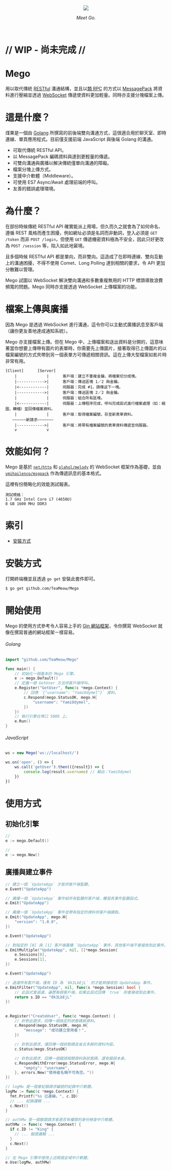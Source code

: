 &nbsp;

<p align="center">
  <img src="https://user-images.githubusercontent.com/7308718/33408556-0f04a56c-d5b2-11e7-8a14-b556cf283b43.png"/>
</p>
<p align="center">
  <i>Meet Go.</i>
</p>

&nbsp;

# // WIP - 尚未完成 //

# Mego

用以取代傳統 [RESTful](https://zh.wikipedia.org/zh-tw/REST) 溝通結構，並且以[類 RPC](https://zh.wikipedia.org/zh-tw/%E9%81%A0%E7%A8%8B%E9%81%8E%E7%A8%8B%E8%AA%BF%E7%94%A8) 的方式以 [MessagePack](http://msgpack.org/) 將資料進行壓縮並透過 [WebSocket](https://developer.mozilla.org/zh-TW/docs/WebSockets/WebSockets_reference/WebSocket) 傳遞使資料更加輕量。同時亦支援分塊檔案上傳。

# 這是什麼？

煤果是一個由 [Golang](https://golang.org/) 所撰寫的前後端雙向溝通方式，這很適合用於聊天室、即時連線、單頁應用程式。目前僅支援前端 JavaScript 與後端 Golang 的溝通。

* 可取代傳統 RESTful API。
* 以 MessagePack 編碼資料與達到更輕量的傳遞。
* 可雙向溝通與廣播以解決傳統僅單向溝通的障礙。
* 檔案分塊上傳方式。
* 支援中介軟體（Middleware）。
* 可使用 ES7 Async/Await 處理前端的呼叫。
* 友善的錯誤處理環境。

# 為什麼？

在部份時候傳統 RESTful API 確實能派上用場，但久而久之就會為了如何命名、遵循 REST 風格而產生困擾，例如網址必須是名詞而非動詞，登入必須是 `GET /token` 而非 `POST /login`，但使用 `GET` 傳遞機密資料極為不安全，因此只好更改為 `POST /session` 等，陷入如此地窘境。

且多個時候 RESTful API 都是單向，而非雙向。這造成了在即時連線、雙向互動上的溝通困擾，不得不使用 Comet、Long Polling 達到相關的要求，令 API 更加分散難以管理。

Mego 試圖以 WebSocket 解決雙向溝通和多數重複無用的 HTTP 標頭導致浪費頻寬的問題。Mego 同時亦支援透過 WebSocket 上傳檔案的功能。

# 檔案上傳與廣播

因為 Mego 是透過 WebSocket 進行溝通，這令你可以主動式廣播訊息至客戶端（讓你更友善地達成通知系統）。

Mego 亦支援檔案上傳。但在 Mego 中，上傳檔案和送出資料是分開的，這意味著當你想要上傳帶有圖片的表單時，你需要先上傳圖片，接著取得已上傳圖片的以檔案編號的方式夾帶到另一個表單方可傳遞相關資訊。這在上傳大型檔案如影片時非常有用。

```
[Client]      [Server]
    |             |      客戶端：建立不重複金鑰，將檔案切分成塊。
    |------------>|      客戶端：傳送區塊 1／2 與金鑰。
    |<------------|      伺服器：完成 #1，請傳送下一塊。
    |------------>|      客戶端：傳送區塊 2／2 與金鑰。
    |             |      伺服器：組合所有區塊。
    |<------------|      伺服器：上傳程序完成，呼叫完成函式進行檔案處理（如：縮圖、轉檔）並回傳檔案資料。
    |             |      客戶端：取得檔案編號，存至新表單資料。
   ~~~~~~新請求~~~~~~~
    |------------>|      客戶端：將帶有檔案編號的表單資料傳遞至伺服器。
    v             v
```

# 效能如何？

Mego 是基於 [`net/http`](https://golang.org/pkg/net/http/) 和 [`olahol/melody`](https://github.com/olahol/melody) 的 WebSocket 框架作為基礎，並由 [`vmihailenco/msgpack`](https://github.com/vmihailenco/msgpack) 作為傳遞訊息的基本格式。

這裡有份簡略化的效能測試報表。

```
測試規格：
1.7 GHz Intel Core i7 (4650U)
8 GB 1600 MHz DDR3
```

# 索引

* [安裝方式](#安裝方式)


# 安裝方式

打開終端機並且透過 `go get` 安裝此套件即可。

```bash
$ go get github.com/TeaMeow/Mego
```

# 開始使用

Mego 的使用方式參考令人容易上手的 [Gin 網站框架](https://github.com/gin-gonic/gin)，令你撰寫 WebSocket 就像在撰寫普通的網站框架ㄧ樣容易。

###### Golang

```go
import "github.com/TeaMeow/Mego"

func main() {
	// 初始化一個基本的 Mego 引擎。
	e := mego.Default()
	// 定義一個 GetUser 方法供客戶端呼叫。
	e.Register("GetUser", func(c *mego.Context) {
		// 回應 `{"username": "YamiOdymel"}` 資料。
		c.Respond(mego.StatusOK, mego.H{
			"username": "YamiOdymel",
		})
	})
	// 執行引擎在埠口 5000 上。
	e.Run()
}
```

###### JavaScript

```javascript
ws = new Mego('ws://localhost/')

ws.on('open', () => {
    ws.call('getUser').then(({result}) => {
        console.log(result.username) // 輸出：YamiOdymel
    })
})
```

# 使用方式

## 初始化引擎

```go
//
e := mego.Default()

//
e := mego.New()
```

## 廣播與建立事件

```go
// 建立一個 `UpdateApp` 才能供客戶端監聽。
e.Event("UpdateApp")

// 廣播一個 `UpdateApp` 事件給所有監聽的客戶端，觸發其事件監聽函式。
e.Emit("UpdateApp")

// 廣播一個 `UpdateApp` 事件並帶有指定的資料供客戶端讀取。
e.Emit("UpdateApp", mego.H{
	"version": "1.0.0",
})
```

```go
e.Event("UpdateApp")

// 對指定的 [0] 與 [1] 客戶端廣播 `UpdateApp` 事件，其他客戶端不會接收到此事件。
e.EmitMultiple("UpdateApp", nil, []*mego.Session{
	e.Sessions[0],
	e.Sessions[1],
})
```

```go
e.Event("UpdateApp")

// 過濾所有客戶端，僅有 ID 為 `0k3LbEjL` 的才能夠接收到 UpdateApp 事件。
e.EmitFilter("UpdateApp", nil, func(s *mego.Session) bool {
	// 此函式會過濾、遍歷每個客戶端，如果此函式回傳 `true` 則會接收到此事件。
	return s.ID == "0k3LbEjL"
})
```

##

```go
e.Register("CreateUser", func(c *mego.Context) {
	// 針對此請求，回傳一個指定的狀態碼與資料。
	c.Respond(mego.StatusOK, mego.H{
		"message": "成功建立使用者！",
	})

	// 針對此請求，僅回傳一個狀態碼並省去多餘的資料內容。
	c.Status(mego.StatusOK)

	// 針對此請求，回傳一個錯誤相關資料與狀態碼，還有錯誤本身。
	c.RespondWithError(mego.StatusError, mego.H{
		"empty": "username",
	}, errors.New("使用者名稱不可為空。"))
})
```

```go
// logMw 是一個會紀錄請求編號的紀錄中介軟體。
logMw := func(c *mego.Context) {
  fmt.Printf("%s 已連線。", c.ID)
  // ... 紀錄邏輯 ...
  c.Next()
}

// authMw 是一個驗證請求者是否有權限的身份檢查中介軟體。
authMw := func(c *mego.Context) {
  if c.ID != "King" {
    // ... 驗證邏輯 ...
  }
  c.Next()
}

// 在 Mego 引擎中使用上述兩個全域中介軟體。
e.Use(logMw, authMw)
```

```go

```
